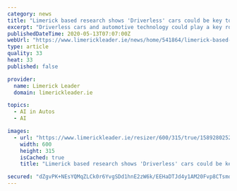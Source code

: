 ```yaml
---
category: news
title: "Limerick based research shows 'Driverless' cars could be key to preventing pandemic"
excerpt: "Driverless cars and automotive technology could play a key role in managing future pandemics according to a team of researchers at Lero, the SFI Research Centre for Software and University of Limerick."
publishedDateTime: 2020-05-13T07:07:00Z
webUrl: "https://www.limerickleader.ie/news/home/541864/limerick-based-research-shows-driverless-cars-could-be-key-to-preventing-pandemic.html"
type: article
quality: 33
heat: 33
published: false

provider:
  name: Limerick Leader
  domain: limerickleader.ie

topics:
  - AI in Autos
  - AI

images:
  - url: "https://www.limerickleader.ie/resizer/600/315/true/1589280252932.jpg--limerick_based_research_shows__driverless__cars_could_be_key_to_preventing_pandemic.jpg?1589280253000"
    width: 600
    height: 315
    isCached: true
    title: "Limerick based research shows 'Driverless' cars could be key to preventing pandemic"

secured: "dZgvPK+NEsYQMqZLCk0r6YvgSDd1hnE2zW6k/EEHaDTJd4y1AM20Fvp8CTsmqGrMGGmkZ/Xvy6FLGpQpS5MSNEq0P1/fgsZasUT7UFLn+tMlW0HsDuYtpodyh8WmXPp2TWot5XE2/IUfTZO7QRVzsjVi34xanzWUPtBo1OOlb5KyWeGOZVB1ytWBxhCrNLc7kdtWFlrTTF9isxKaxSF8aCFlKqm+CKf4ztiLqixXs6DJxkJ/hFozWaIoGJdjh7/ri7LAZh5Q51lxaX0WR8LqVLbcG6Og+PzyRNjHvt8x7paN3xqBYw0k33SjW4W6gRy4HhRPM8uiIE3crMrZw1RDNGpBNpUReJfFLgCip9oyZWEFvtsF6lhwDEnjIYN7HBMgaYHMCh6EOyPNNbulujT9NjB2UpyU6prbSBT9PQlukTIy65D+6LbfEyBpTPSsXTMXduCGHPbABMCUKqdbJRKnBAT+XgZ2jBDbXBlwa7/qbOM=;ciCFlz5efcvhtOpwk6pcrw=="
---
```


